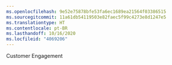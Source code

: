 ```yaml
---
ms.openlocfilehash: 9e52e75878bfe53fa6ec1689ea21564f03386515
ms.sourcegitcommit: 11a61db54119503e82faec5f99c4273e8d1247e5
ms.translationtype: HT
ms.contentlocale: pt-BR
ms.lasthandoff: 10/16/2020
ms.locfileid: "4069206"
---
```

Customer Engagement